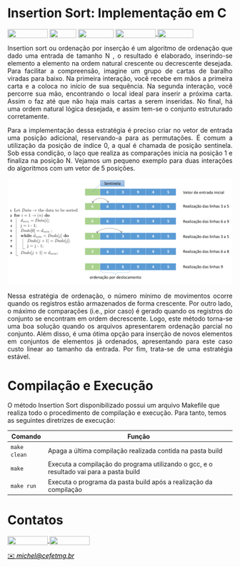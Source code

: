 # Insertion Sort: Implementação em C

<div style="display: inline-block;">
<img align="center" height="20px" width="90px" src="https://img.shields.io/badge/Maintained%3F-yes-green.svg"/> 
<img align="center" height="20px" width="60px" src="https://img.shields.io/badge/C%2B%2B-00599C?style=for-the-badge&logo=c%2B%2B&logoColor=white"/> 
<img align="center" height="20px" width="80px" src="https://img.shields.io/badge/Made%20for-VSCode-1f425f.svg"/> 
<a href="https://github.com/mpiress/midpy/issues">
<img align="center" height="20px" width="90px" src="https://img.shields.io/badge/contributions-welcome-brightgreen.svg?style=flat"/>
<img align="center" height="20px" width="80px" src="https://badgen.net/badge/license/MIT/green"/>
</a> 
</div>

<p> </p>
<p> </p>

<p align="justify">
Insertion sort ou ordenação por inserção é um algoritmo de ordenação que dado uma entrada de tamanho N <b><e1, e2, . . ., en></b>, o resultado é elaborado, inserindo-se elemento a elemento na ordem natural crescente ou decrescente desejada. Para facilitar a compreensão, imagine um grupo de cartas de baralho viradas para baixo. Na primeira interação, você recebe em mãos a primeira carta e a coloca no início de sua sequência. Na segunda interação, você percorre sua mão, encontrando o local ideal para inserir a próxima carta. Assim o faz até que não haja mais cartas a serem inseridas. No final, há uma ordem natural lógica desejada, e assim tem-se o conjunto estruturado corretamente. 
</p>

<p align="justify">
Para a implementação dessa estratégia é preciso criar no vetor de entrada uma posição adicional, reservando-a para as permutações. É comum a utilização da posição de índice 0, a qual é chamada de posição sentinela. Sob essa condição, o laço que realiza as comparações inicia na posição 1 e finaliza na posição N. Vejamos um pequeno exemplo para duas interações do algoritmos com um vetor de 5 posições.
</p>

<p align="center">
	<img src="imgs/insertion.png"/> 
</p>

<p align="justify">
Nessa estratégia de ordenação, o número mínimo de movimentos ocorre quando os registros estão armazenados de forma crescente. Por outro lado, o máximo de comparações (i.e., pior caso) é gerado quando os registros do conjunto se encontram em ordem decrescente. Logo, este método torna-se uma boa solução quando os arquivos apresentarem ordenação parcial no conjunto. Além disso, é uma ótima opção para inserção de novos elementos em conjuntos de elementos já ordenados, apresentando para este caso custo linear ao tamanho da entrada. Por fim, trata-se de uma estratégia estável.
</p>

# Compilação e Execução

O método Insertion Sort disponibilizado possui um arquivo Makefile que realiza todo o procedimento de compilação e execução. Para tanto, temos as seguintes diretrizes de execução:


| Comando                |  Função                                                                                           |                     
| -----------------------| ------------------------------------------------------------------------------------------------- |
|  `make clean`          | Apaga a última compilação realizada contida na pasta build                                        |
|  `make`                | Executa a compilação do programa utilizando o gcc, e o resultado vai para a pasta build           |
|  `make run`            | Executa o programa da pasta build após a realização da compilação                                 |


# Contatos

<div style="display: inline-block;">
<a href="https://t.me/michelpires369">
<img align="center" height="20px" width="90px" src="https://img.shields.io/badge/Telegram-2CA5E0?style=for-the-badge&logo=telegram&logoColor=white"/> 
</a>

<a href="https://www.linkedin.com/in/michelpiressilva/">
<img align="center" height="20px" width="90px" src="https://img.shields.io/badge/LinkedIn-0077B5?style=for-the-badge&logo=linkedin&logoColor=white"/>
</a>

</div>

<p> </p>


<a style="color:black" href="mailto:michel@cefetmg.br?subject=[GitHub]%20Source%20Dynamic%20Lists">
✉️ <i>michel@cefetmg.br</i>
</a>
